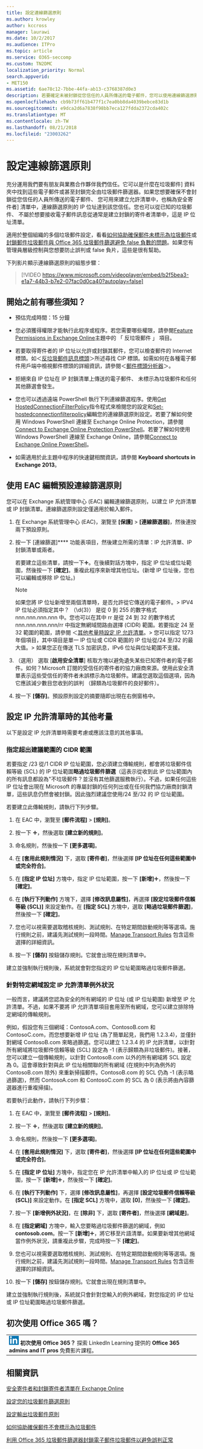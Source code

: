 ```yaml
---
title: 設定連線篩選原則
ms.author: krowley
author: kccross
manager: laurawi
ms.date: 10/2/2017
ms.audience: ITPro
ms.topic: article
ms.service: O365-seccomp
ms.custom: TN2DMC
localization_priority: Normal
search.appverid:
- MET150
ms.assetid: 6ae78c12-7bbe-44fa-ab13-c3768387d0e3
description: 若要確定未被封鎖從您信任的人員所傳送的電子郵件，您可以使用連線篩選原則建立允許清單中，也稱為安全寄件者清單中，您信任的 IP 位址。您也可以建立封鎖的寄件者清單。
ms.openlocfilehash: cb9b73ff61b477f1c7ea0bb8da4039bebce83d1b
ms.sourcegitcommit: e9dca2d6a7838f98bb7eca127fdda2372cda402c
ms.translationtype: MT
ms.contentlocale: zh-TW
ms.lasthandoff: 08/21/2018
ms.locfileid: "23003262"
---
```

# <a name="configure-the-connection-filter-policy"></a>設定連線篩選原則
 
充分運用我們要有朋友與業務合作夥伴我們信任。它可以是什麼在垃圾郵件] 資料夾中找到這些電子郵件或甚至封鎖完全由垃圾郵件篩選器。如果您想要確保不會封鎖從您信任的人員所傳送的電子郵件、 您可用來建立允許清單中，也稱為安全寄件者] 清單中，連線篩選原則的 IP 位址達到該您信任。您也可以從已知的垃圾郵件、 不屬於想要接收電子郵件訊息從通常是建立封鎖的寄件者清單中，這是 IP 位址清單。
  
 適用於整個組織的多個垃圾郵件設定，看看[如何協助確保郵件未標示為垃圾郵件](https://go.microsoft.com/fwlink/p/?LinkId=534224)或[封鎖郵件垃圾郵件與 Office 365 垃圾郵件篩選避免 false 負數的問題](https://go.microsoft.com/fwlink/p/?LinkId=534225)。如果您有管理員層級控制與您想要防止誤判或 false 負片，這些是很有幫助。
  
下列影片顯示連線篩選原則的組態步驟：
  
> [!VIDEO https://www.microsoft.com/videoplayer/embed/b2f5bea3-e1a7-44b3-b7e2-07fac0d0ca40?autoplay=false]
  
## <a name="what-do-you-need-to-know-before-you-begin"></a>開始之前有哪些須知？
<a name="sectionSection0"> </a>

- 預估完成時間：15 分鐘
    
- 您必須獲得權限才能執行此程序或程序。若您需要哪些權限，請參閱[Feature Permissions in Exchange Online](http://technet.microsoft.com/library/15073ce1-0917-403b-8839-02a2ebc96e16.aspx)主題中的 「 反垃圾郵件 」 項目。 
    
- 若要取得寄件者的 IP 位址以允許或封鎖其郵件，您可以檢查郵件的 Internet 標頭。如＜[反垃圾郵件訊息標頭](anti-spam-message-headers.md)＞所述尋找 CIP 標頭。如需如何在各種電子郵件用戶端中檢視郵件標頭的詳細資訊，請參閱＜[郵件標頭分析器](https://go.microsoft.com/fwlink/p/?LinkId=306583)＞。 
    
- 拒絕來自 IP 位址在 IP 封鎖清單上傳送的電子郵件、 未標示為垃圾郵件和任何其他篩選會發生。
    
- 您也可以透過遠端 PowerShell 執行下列連線篩選程序。使用[Get HostedConnectionFilterPolicy](http://technet.microsoft.com/library/bd751db2-3f26-495b-8e5a-4fcab53b17fd.aspx)指令程式來檢閱您的設定和[Set-hostedconnectionfilterpolicy](http://technet.microsoft.com/library/ccb5731b-3fca-4d69-a91f-5049ea963fac.aspx)編輯您的連線篩選原則設定。若要了解如何使用 Windows PowerShell 連線至 Exchange Online Protection，請參閱[Connect to Exchange Online Protection PowerShell](https://go.microsoft.com/fwlink/p/?linkid=627290)。若要了解如何使用 Windows PowerShell 連線至 Exchange Online，請參閱[Connect to Exchange Online PowerShell](https://go.microsoft.com/fwlink/p/?linkid=396554)。
    
- 如需適用於此主題中程序的快速鍵相關資訊，請參閱 **Keyboard shortcuts in Exchange 2013**。
    
## <a name="use-the-eac-to-edit-the-default-connection-filter-policy"></a>使用 EAC 編輯預設連線篩選原則
<a name="sectionSection1"> </a>

您可以在 Exchange 系統管理中心 (EAC) 編輯連線篩選原則，以建立 IP 允許清單或 IP 封鎖清單。連線篩選原則設定僅適用於輸入郵件。
  
1. 在 Exchange 系統管理中心 (EAC)，瀏覽至 **[保護]** \> **[連線篩選器]**，然後連按兩下預設原則。
    
2. 按一下 [連線篩選]**** 功能表項目，然後建立所需的清單：IP 允許清單、IP 封鎖清單或兩者。 
    
    若要建立這些清單，請按一下![加入圖示](media/ITPro-EAC-AddIcon.gif)。在後續對話方塊中，指定 IP 位址或位址範圍，然後按一下 **[確定]**。重複此程序來新增其他位址。(新增 IP 位址後，您也可以編輯或移除 IP 位址。)
    
    > [!NOTE]
    >  如果您將 IP 位址新增至兩個清單時，是否允許從它傳送的電子郵件。> IPV4 IP 位址必須指定其中？ （\d{3}） 是從 0 到 255 的數字格式 nnn.nnn.nnn.nnn 中。您也可以在其中 rr 是從 24 到 32 的數字格式 nnn.nnn.nnn.nnn/rr 中指定無網域間路由選擇 (CIDR) 範圍。若要指定 24 至 32 範圍的範圍，請參閱 ＜[其他考量時設定 IP 允許清單](configure-the-connection-filter-policy.md#bkmk_addtionalconsiderationswhenconfiguringipallowlists)。> 您可以指定 1273年個項目，其中項目是單一 IP 位址或 CIDR 範圍的 IP 位址從/24 至/32 的最大值。> 如果您正在傳送 TLS 加密訊息，IPv6 位址與位址範圍不支援。 
  
3. （選用） 選取 [**啟用安全清單**] 核取方塊以避免遺失某些已知寄件者的電子郵件。如何？Microsoft 訂閱的受信任的寄件者的協力廠商來源。使用此安全清單表示這些受信任的寄件者未誤標示為垃圾郵件。建議您選取這個選項，因為它應該減少數目您收到的誤判 （歸類為垃圾郵件的良好郵件）。 
    
4. 按一下 **[儲存]**。預設原則設定的摘要隨即出現在右側窗格中。
    
## <a name="additional-considerations-when-configuring-ip-allow-lists"></a>設定 IP 允許清單時的其他考量
<a name="bkmk_addtionalconsiderationswhenconfiguringipallowlists"> </a>

以下是設定 IP 允許清單時需要考慮或應該注意的其他事項。
  
### <a name="specifying-a-cidr-range-that-falls-outside-of-the-recommended-range"></a>指定超出建議範圍的 CIDR 範圍

若要指定 /23 從/1 CIDR IP 位址範圍，您必須建立傳輸規則，都會將垃圾郵件信賴等級 (SCL) 的 IP 位址範圍**略過垃圾郵件篩選**（這表示從收到此 IP 位址範圍內的所有訊息都設為"不垃圾郵件？並沒有其他篩選服務執行）。不過，如果任何這些 IP 位址會出現在 Microsoft 的專屬封鎖的任何列出或在任何我們協力廠商封鎖清單，這些訊息仍然會被封鎖。因此強烈建議您使用/24 至/32 的 IP 位址範圍。 
  
若要建立此傳輸規則，請執行下列步驟。
  
1. 在 EAC 中，瀏覽至 **[郵件流程]** \> **[規則]**。
    
2. 按一下 ![加入圖示](media/ITPro-EAC-AddIcon.gif)，然後選取 **[建立新的規則]**。
    
3. 命名規則，然後按一下 **[更多選項]**。
    
4. 在 **[套用此規則情況]** 下，選取 **[寄件者]**，然後選擇 **[IP 位址在任何這些範圍中或完全符合]**。
    
5. 在 **[指定 IP 位址]** 方塊中，指定 IP 位址範圍，按一下 **[新增]**![加入圖示](media/ITPro-EAC-AddIcon.gif)，然後按一下 **[確定]**。
    
6. 在 **[執行下列動作]** 方塊下，選擇 **[修改訊息屬性]**，再選擇 **[設定垃圾郵件信賴等級 (SCL)]** 來設定動作。在 **[指定 SCL]** 方塊中，選取 **[略過垃圾郵件篩選]**，然後按一下 **[確定]**。
    
7. 您也可以視需要選取稽核規則、測試規則、在特定期間啟動規則等等選項。施行規則之前，建議先測試規則一段時間。[Manage Transport Rules](http://technet.microsoft.com/library/e7a81372-b6d7-4d1f-bc9e-a845a7facac2.aspx) 包含這些選擇的詳細資訊。 
    
8. 按一下 **[儲存]** 按鈕儲存規則。它就會出現在規則清單中。 
    
建立並強制執行規則後，系統就會對您指定的 IP 位址範圍略過垃圾郵件篩選。
  
### <a name="scoping-an-ip-allow-list-exception-for-a-specific-domain"></a>針對特定網域設定 IP 允許清單例外狀況

一般而言，建議將您認為安全的所有網域的 IP 位址 (或 IP 位址範圍) 新增至 IP 允許清單。不過，如果不要將 IP 允許清單項目套用至所有網域，您可以建立排除特定網域的傳輸規則。 
  
例如，假設您有三個網域：ContosoA.com、ContosoB.com 和 ContosoC.com，而您想要新增 IP 位址 (為了簡單起見，我們用 1.2.3.4)，並僅針對網域 ContosoB.com 來略過篩選。您可以建立 1.2.3.4 的 IP 允許清單，以針對所有網域將垃圾郵件信賴等級 (SCL) 設定為 -1 (表示歸類為非垃圾郵件)。接著，您可以建立一個傳輸規則，以針對 ContosoB.com 以外的所有網域將 SCL 設定為 0。這會導致針對與此 IP 位址相關聯的所有網域 (在規則中列為例外的 ContosoB.com 除外) 來重新掃描郵件。ContosoB.com 的 SCL 仍為 -1 (表示略過篩選)，然而 ContosoA.com 和 ContosoC.com 的 SCL 為 0 (表示將由內容篩選器進行重複掃描)。
  
若要執行此動作，請執行下列步驟：
  
1. 在 EAC 中，瀏覽至 **[郵件流程]** \> **[規則]**。
    
2. 按一下 ![加入圖示](media/ITPro-EAC-AddIcon.gif)，然後選取 **[建立新的規則]**。
    
3. 命名規則，然後按一下 **[更多選項]**。
    
4. 在 **[套用此規則情況]** 下，選取 **[寄件者]**，然後選擇 **[IP 位址在任何這些範圍中或完全符合]**。
    
5. 在 **[指定 IP 位址]** 方塊中，指定您在 IP 允許清單中輸入的 IP 位址或 IP 位址範圍，按一下 **[新增]**![加入圖示](media/ITPro-EAC-AddIcon.gif)，然後按一下 **[確定]**。
    
6. 在 **[執行下列動作]** 下，選擇 **[修改訊息屬性]**，再選擇 **[設定垃圾郵件信賴等級 (SCL)]** 來設定動作。在 **[指定 SCL]** 方塊中，選取 **[0]**，然後按一下 **[確定]**。
    
7. 按一下 **[新增例外狀況]**，在 **[除非]** 下，選取 **[寄件者]**，然後選擇 **[網域是]**。 
    
8. 在 **[指定網域]** 方塊中，輸入您要略過垃圾郵件篩選的網域，例如 **contosob.com**。按一下 **[新增]**![加入圖示](media/ITPro-EAC-AddIcon.gif)，將它移至片語清單。如果要新增其他網域當作例外狀況，請重複此步驟，完成時按一下 **[確定]**。 
    
9. 您也可以視需要選取稽核規則、測試規則、在特定期間啟動規則等等選項。施行規則之前，建議先測試規則一段時間。[Manage Transport Rules](http://technet.microsoft.com/library/e7a81372-b6d7-4d1f-bc9e-a845a7facac2.aspx) 包含這些選擇的詳細資訊。 
    
10. 按一下 **[儲存]** 按鈕儲存規則。它就會出現在規則清單中。 
    
建立並強制執行規則後，系統就只會針對您輸入的例外網域，對您指定的 IP 位址或 IP 位址範圍略過垃圾郵件篩選。
  
## <a name="new-to-office-365"></a>初次使用 Office 365 嗎？
<a name="sectionSection3"> </a>

||
|:-----|
|![LinkedIn Learning 的短圖示](media/eac8a413-9498-4220-8544-1e37d1aaea13.png) **初次使用 Office 365？**         探索 LinkedIn Learning 提供的 **Office 365 admins and IT pros** 免費影片課程。 |
   
## <a name="for-more-information"></a>相關資訊
<a name="sectionSection4"> </a>

[安全寄件者和封鎖寄件者清單在 Exchange Online](safe-sender-and-blocked-sender-lists-faq.md)
  
[設定您的垃圾郵件篩選原則](configure-your-spam-filter-policies.md)
  
[設定輸出垃圾郵件原則](configure-the-outbound-spam-policy.md)
  
[如何協助確保郵件不會標示為垃圾郵件](https://go.microsoft.com/fwlink/p/?LinkId=534224)
  
[利用 Office 365 垃圾郵件篩選器封鎖電子郵件垃圾郵件以避免誤判正常](https://go.microsoft.com/fwlink/p/?LinkId=534225)
  

